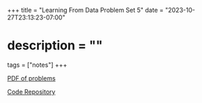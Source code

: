 +++
title = "Learning From Data Problem Set 5"
date = "2023-10-27T23:13:23-07:00"
# description = ""

tags = ["notes"]
+++

[PDF of problems](https://work.caltech.edu/homework/hw5.pdf)

[Code Repository](https://github.com/lienzhuzhu/lfd)
